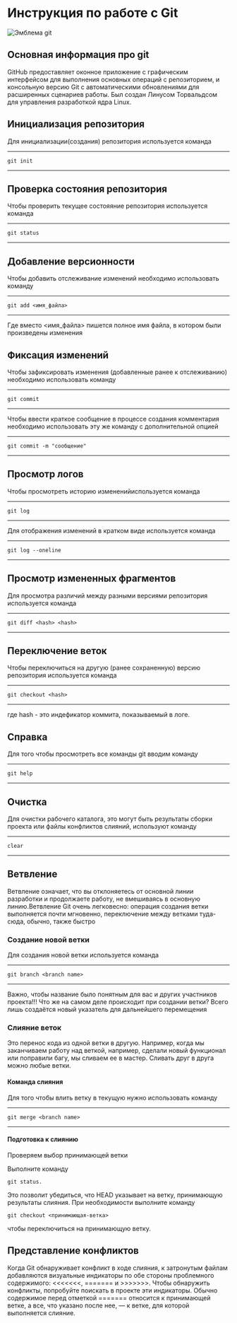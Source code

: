 # **Инструкция по работе с Git**

![Эмблема git](gitt.png)

## Основная информация про git

GitHub предоставляет оконное приложение с графическим интерфейсом для выполнения основных операций с репозиторием, и консольную версию Git с автоматическими обновлениями для расширенных сценариев работы. Был создан Линусом Торвальдсом для управления разработкой ядра Linux.

## Инициализация репозитория

Для инициализации(создания) репозитория используется команда
***
    git init
***

## Проверка состояния репозитория

Чтобы проверить текущее состояяние репозитория используется команда
***
    git status
***

## Добавление версионности

Чтобы добавить отслеживание изменений необходимо использовать команду
***
    git add <имя_файла>
***
Где вместо <имя_файла> пишется полное имя файла, в котором были произведены изменения

## Фиксация изменений

Чтобы зафиксировать изменения (добавленные ранее к отслеживанию) необходимо использовать команду
***
    git commit 
***

Чтобы ввести краткое сообщение в процессе создания комментария необходимо использовать эту же команду с дополнительной опцией
***
    git commit -m "сообщение"
***

## Просмотр логов

Чтобы просмотреть историю измененийиспользуется команда
***
    git log
***

Для отображения изменений в кратком виде используется команда
***
    git log --oneline
***

## Просмотр измененных фрагментов

Для просмотра различий между разными версиями репозитория используется команда
***
    git diff <hash> <hash>
***

## Переключение веток

Чтобы переключиться на другую (ранее сохраненную) версию репозитория используется команда
***
    git checkout <hash>
***
где hash - это индефикатор коммита, показываемый в логе.

## Справка

Для того чтобы просмотреть все команды git вводим команду
***
    git help
***

## Очистка

Для очистки рабочего каталога, это могут быть результаты сборки проекта или файлы конфликтов слияний, используют команду
***
    clear
***

## Ветвление

Ветвление означает, что вы отклоняетесь от основной линии разработки и продолжаете работу, не вмешиваясь в основную линию.Ветвление Git очень легковесно: операция создания ветки выполняется почти мгновенно, переключение между ветками туда-сюда, обычно, также быстро

### Создание новой ветки

Для создания новой ветки используется команда
***
    git branch <branch name>
***
Важно, чтобы название было понятным для вас и других участников проекта!!!
Что же на самом деле происходит при создании ветки? Всего лишь создаётся новый указатель для дальнейшего перемещения

### Слияние веток

Это перенос кода из одной ветки в другую. Например, когда мы заканчиваем работу над веткой, например, сделали новый функционал или поправили багу, мы сливаем ее в мастер. Сливать друг в друга можно любые ветки. 

#### Команда слияния

Для того чтобы влить ветку в текущую нужно использовать команду
***
    git merge <branch name>
***

#### Подготовка к слиянию

Проверяем выбор принимающей ветки

Выполните команду 

    git status.
 Это позволит убедиться, что HEAD указывает на ветку, принимающую результаты слияния. При необходимости выполните команду 

    git checkout <принимающая-ветка> 
чтобы переключиться на принимающую ветку.

## Представление конфликтов

Когда Git обнаруживает конфликт в ходе слияния, к затронутым файлам добавляются визуальные индикаторы по обе стороны проблемного содержимого: <<<<<<<, ======= и >>>>>>>. Чтобы обнаружить конфликты, попробуйте поискать в проекте эти индикаторы.
Обычно содержимое перед отметкой ======= относится к принимающей ветке, а все, что указано после нее, — к ветке, для которой выполняется слияние.

